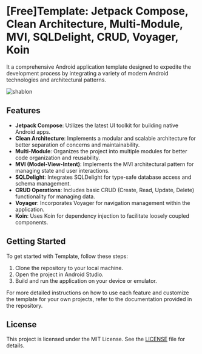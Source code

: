 # [Free]Template: Jetpack Compose, Clean Architecture, Multi-Module, MVI, SQLDelight, CRUD, Voyager, Koin

It a comprehensive Android application template designed to expedite the development process by integrating a variety of modern Android technologies and architectural patterns.


![shablon](https://github.com/wookoowooko/Free_Template_Jetpack_Compose_CleanArchitecture_MultiModule_MVI_SqlDelight_CRUD_Voyager_Koin/assets/39335061/21817d0f-5f21-4025-902c-b566f4b83a88)


## Features


- **Jetpack Compose**: Utilizes the latest UI toolkit for building native Android apps.
- **Clean Architecture**: Implements a modular and scalable architecture for better separation of concerns and maintainability.
- **Multi-Module**: Organizes the project into multiple modules for better code organization and reusability.
- **MVI (Model-View-Intent)**: Implements the MVI architectural pattern for managing state and user interactions.
- **SQLDelight**: Integrates SQLDelight for type-safe database access and schema management.
- **CRUD Operations**: Includes basic CRUD (Create, Read, Update, Delete) functionality for managing data.
- **Voyager**: Incorporates Voyager for navigation management within the application.
- **Koin**: Uses Koin for dependency injection to facilitate loosely coupled components.

## Getting Started

To get started with Template, follow these steps:

1. Clone the repository to your local machine.
2. Open the project in Android Studio.
3. Build and run the application on your device or emulator.

For more detailed instructions on how to use each feature and customize the template for your own projects, refer to the documentation provided in the repository.

## License

This project is licensed under the MIT License. See the [LICENSE](LICENSE) file for details.





